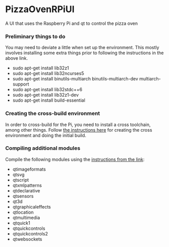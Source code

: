 # PizzaOvenRPiUI
A UI that uses the Raspberry Pi and qt to control the pizza oven

### Preliminary things to do
You may need to deviate a little when set up the environment.  This mostly involves installing some extra things prior to following the instructions in the above link.
- sudo apt-get install lib32z1
- sudo apt-get install lib32ncurses5
- sudo apt-get install binutils-multiarch binutils-multiarch-dev multiarch-support 
- sudo apt-get install lib32stdc++6
- sudo apt-get install lib32z1-dev
- sudo apt-get install build-essential

### Creating the cross-build environment
In order to cross-build for the Pi, you need to install a cross toolchain, among other things.  Follow [the instructions here](https://wiki.qt.io/RaspberryPi2EGLFS) for creating the cross environment and doing the initial build.

### Compiling additional modules
Compile the following modules using the [instructions from the link](https://wiki.qt.io/RaspberryPi2EGLFS):
-	qtimageformats
-	qtsvg
-	qtscript
-	qtxmlpatterns
-	qtdeclarative
-	qtsensors
-	qt3d
-	qtgraphicaleffects
-	qtlocation
-	qtmultimedia
-	qtquick1
-	qtquickcontrols
-	qtquickcontrols2
-	qtwebsockets

